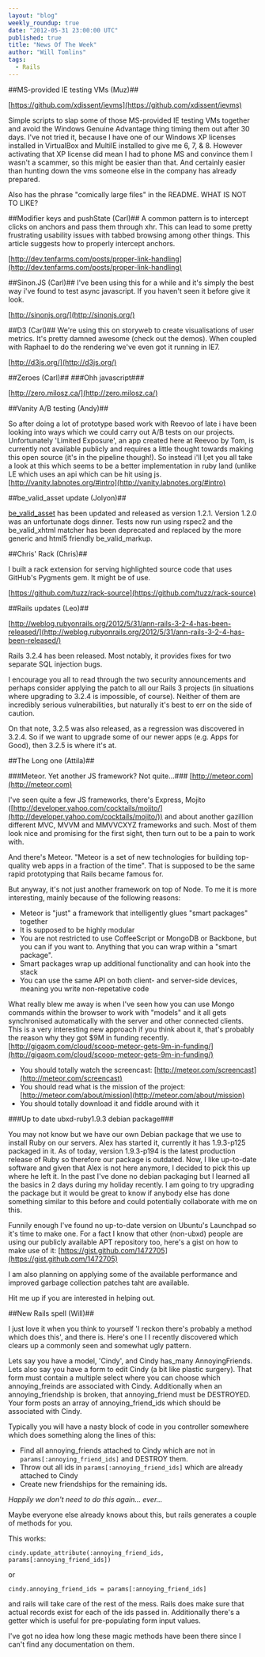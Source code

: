 ```yaml
---
layout: "blog"
weekly_roundup: true
date: "2012-05-31 23:00:00 UTC"
published: true
title: "News Of The Week"
author: "Will Tomlins"
tags:
  - Rails
---
```


##MS-provided IE testing VMs (Muz)##

[https://github.com/xdissent/ievms](https://github.com/xdissent/ievms)

Simple scripts to slap some of those MS-provided IE testing VMs together and avoid the Windows Genuine Advantage thing timing them out after 30 days.  I've not tried it, because I have one of our Windows XP licenses installed in VirtualBox and MultiIE installed to give me 6, 7, & 8.  However activating that XP license did mean I had to phone MS and convince them I wasn't a scammer, so this might be easier than that.  And certainly easier than hunting down the vms someone else in the company has already prepared.

Also has the phrase "comically large files" in the README.  WHAT IS NOT TO LIKE?


##Modifier keys and pushState (Carl)##
A common pattern is to intercept clicks on anchors and pass them through xhr. This can lead to some pretty frustrating usability issues with tabbed browsing among other things. This article suggests how to properly intercept anchors.

[http://dev.tenfarms.com/posts/proper-link-handling](http://dev.tenfarms.com/posts/proper-link-handling)

##Sinon.JS (Carl)##
I've been using this for a while and it's simply the best way i've found to test async javascript. If you haven't seen it before give it look.

[http://sinonjs.org/](http://sinonjs.org/)

##D3 (Carl)##
We're using this on storyweb to create visualisations of user metrics. It's pretty damned awesome (check out the demos). When coupled with Raphael to do the rendering we've even got it running in IE7.

[http://d3js.org/](http://d3js.org/)

##Zeroes (Carl)##
###Ohh javascript###

[http://zero.milosz.ca/](http://zero.milosz.ca/)


##Vanity A/B testing (Andy)##

So after doing a lot of prototype based work with Reevoo of late i have been looking into ways which we could carry out A/B tests on our projects. Unfortunately 'Limited Exposure', an app created here at Reevoo by Tom, is currently not available publicly and requires a little thought towards making this open source (it's in the pipeline though!). So instead i'll l;et you all take a look at this which seems to be a better implementation in ruby land (unlike LE which uses an api which can be hit using js.
[http://vanity.labnotes.org/#intro](http://vanity.labnotes.org/#intro)


##be_valid_asset update (Jolyon)##

[be_valid_asset](https://github.com/unboxed/be_valid_asset) has been updated and released as version 1.2.1. Version 1.2.0 was an unfortunate dogs dinner. Tests now run using rspec2 and the be_valid_xhtml matcher has been deprecated and replaced by the more generic and html5 friendly be_valid_markup.


##Chris' Rack (Chris)##

I built a rack extension for serving highlighted source code that uses GitHub's Pygments gem. It might be of use.

[https://github.com/tuzz/rack-source](https://github.com/tuzz/rack-source)


##Rails updates (Leo)##

[http://weblog.rubyonrails.org/2012/5/31/ann-rails-3-2-4-has-been-released/](http://weblog.rubyonrails.org/2012/5/31/ann-rails-3-2-4-has-been-released/)

Rails 3.2.4 has been released. Most notably, it provides fixes for two separate SQL injection bugs.

I encourage you all to read through the two security announcements and perhaps consider applying the patch to all our Rails 3 projects (in situations where upgrading to 3.2.4 is impossible, of course). Neither of them are incredibly serious vulnerabilities, but naturally it's best to err on the side of caution.

On that note, 3.2.5 was also released, as a regression was discovered in 3.2.4. So if we want to upgrade some of our newer apps (e.g. Apps for Good), then 3.2.5 is where it's at.


##The Long one (Attila)##

###Meteor. Yet another JS framework? Not quite...###
[http://meteor.com](http://meteor.com)

I've seen quite a few JS frameworks, there's Express, Mojito ([http://developer.yahoo.com/cocktails/mojito/](http://developer.yahoo.com/cocktails/mojito/)) and about another gazillion different MVC, MVVM and MMVVCXYZ frameworks and such. Most of them look nice and promising for the first sight, then turn out to be a pain to work with.

And there's Meteor. "Meteor is a set of new technologies for building top-quality web apps in a fraction of the time". That is supposed to be the same rapid prototyping that Rails became famous for.

But anyway, it's not just another framework on top of Node. To me it is more interesting, mainly because of the following reasons:

* Meteor is "just" a framework that intelligently glues "smart packages" together
* It is supposed to be highly modular
* You are not restricted to use CoffeeScript or MongoDB or Backbone, but you can if you want to. Anything that you can wrap within a "smart package".
* Smart packages wrap up additional functionality and can hook into the stack
* You can use the same API on both client- and server-side devices, meaning you write non-repetative code

What really blew me away is when I've seen how you can use Mongo commands within the browser to work with "models" and it all gets synchronised automatically with the server and other connected clients.
This is a very interesting new approach if you think about it, that's probably the reason why they got $9M in funding recently. [http://gigaom.com/cloud/scoop-meteor-gets-9m-in-funding/](http://gigaom.com/cloud/scoop-meteor-gets-9m-in-funding/)

* You should totally watch the screencast: [http://meteor.com/screencast](http://meteor.com/screencast)
* You should read what is the mission of the project: [http://meteor.com/about/mission](http://meteor.com/about/mission)
* You should totally download it and fiddle around with it

###Up to date ubxd-ruby1.9.3 debian package###

You may not know but we have our own Debian package that we use to install Ruby on our servers. Alex has started it, currently it has 1.9.3-p125 packaged in it. As of today, version 1.9.3-p194 is the latest production release of Ruby so therefore our package is outdated. Now, I like up-to-date software and given that Alex is not here anymore, I decided to pick this up where he left it. In the past I've done no debian packaging but I learned all the basics in 2 days during my holiday recently. I am going to try upgrading the package but it would be great to know if anybody else has done something similar to this before and could potentially collaborate with me on this.

Funnily enough I've found no up-to-date version on Ubuntu's Launchpad so it's time to make one. For a fact I know that other (non-ubxd) people are using our publicly available APT repository too, here's a gist on how to make use of it:
[https://gist.github.com/1472705](https://gist.github.com/1472705)

I am also planning on applying some of the available performance and improved garbage collection patches taht are available.

Hit me up if you are interested in helping out.


##New Rails spell (Will)##

I just love it when you think to yourself 'I reckon there's probably a method which does this', and there is. Here's one I I recently discovered which clears up a commonly seen and somewhat ugly pattern.

Lets say you have a model, 'Cindy', and Cindy has\_many AnnoyingFriends.  Lets also say you have a form to edit Cindy (a bit like plastic surgery).  That form must contain a multiple select where you can choose which annoying\_freinds are associated with Cindy.  Additionally when an annoying\_friendship is broken, that annoying\_friend must be DESTROYED.  Your form posts an array of annoying\_friend\_ids which should be associated with Cindy.

Typically you will have a nasty block of code in you controller somewhere which does something along the lines of this:

* Find all annoying\_friends attached to Cindy which are not in `params[:annoying_friend_ids]` and DESTROY them.
* Throw out all ids in `params[:annoying_friend_ids]` which are already attached to Cindy
* Create new friendships for the remaining ids.

_Happily we don't need to do this again... ever..._

Maybe everyone else already knows about this, but rails generates a couple of methods for you.

This works:

`cindy.update_attribute(:annoying_friend_ids, params[:annoying_friend_ids])`

or

`cindy.annoying_friend_ids = params[:annoying_friend_ids]`

and rails will take care of the rest of the mess.  Rails does make sure that actual records exist for each of the ids passed in. Additionally there's a getter which is useful for pre-populating form input values.

I've got no idea how long these magic methods have been there since I can't find any documentation on them.
